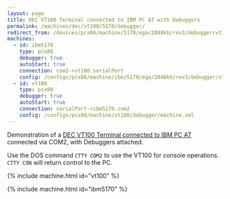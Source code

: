 ```yaml
---
layout: page
title: DEC VT100 Terminal connected to IBM PC AT with Debuggers
permalink: /machines/dec/vt100/5170/debugger/
redirect_from: /devices/pcx86/machine/5170/ega/2048kb/rev3/debugger/vt100/
machines:
  - id: ibm5170
    type: pcx86
    debugger: true
    autoStart: true
    connection: com2->vt100.serialPort
    config: /configs/pcx86/machine/ibm/5170/ega/2048kb/rev3/debugger/vt100/machine.xml
  - id: vt100
    type: pcx80
    debugger: true
    autoStart: true
    connection: serialPort->ibm5170.com2
    config: /configs/pcx80/machine/vt100/debugger/machine.xml
---
```


Demonstration of a [DEC VT100 Terminal connected to IBM PC AT](../) connected via COM2, with Debuggers attached.

Use the DOS command `CTTY COM2` to use the VT100 for console operations.  `CTTY CON` will return control to the PC.

{% include machine.html id="vt100" %}

{% include machine.html id="ibm5170" %}
